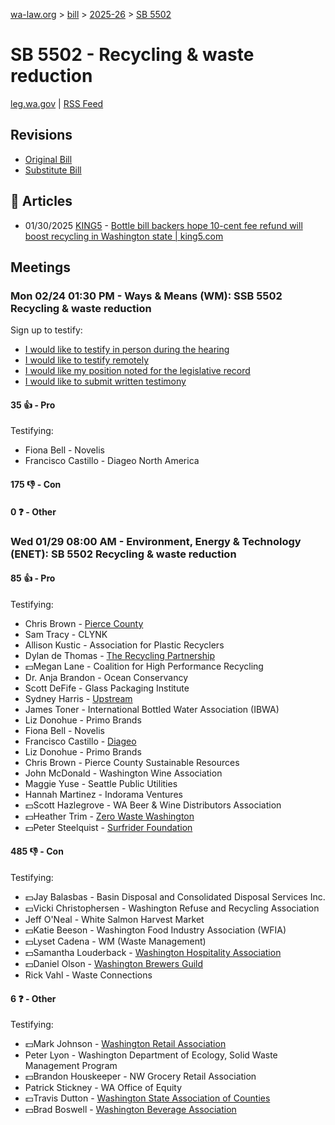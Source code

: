 [wa-law.org](/) > [bill](/bill/) > [2025-26](/bill/2025-26/) > [SB 5502](/bill/2025-26/sb/5502/)

# SB 5502 - Recycling & waste reduction
[leg.wa.gov](https://app.leg.wa.gov/billsummary?BillNumber=5502&Year=2025&Initiative=false) | [RSS Feed](./rss.xml)

## Revisions
* [Original Bill](1/)
* [Substitute Bill](S/)

## 📰 Articles
* 01/30/2025 [KING5](/org/king5/) - [Bottle bill backers hope 10-cent fee refund will boost recycling in Washington state | king5.com](https://www.king5.com/article/news/politics/state-politics/bottle-bill-backers-hope-10-cent-refund-will-boost-recycling-washington-state/281-42b0811b-bc66-4682-aee3-afef0df99e7e#:~:text=Senate%20Bill%205502)

## Meetings
### Mon 02/24 01:30 PM - Ways & Means (WM): SSB 5502 Recycling & waste reduction
Sign up to testify:
* [I would like to testify in person during the hearing](https://app.leg.wa.gov/csi/Testifier/Add?chamber=House&mId=32887&aId=164878&caId=26122&tId=1)
* [I would like to testify remotely](https://app.leg.wa.gov/csi/Testifier/Add?chamber=House&mId=32887&aId=164878&caId=26122&tId=2)
* [I would like my position noted for the legislative record](https://app.leg.wa.gov/csi/Testifier/Add?chamber=House&mId=32887&aId=164878&caId=26122&tId=3)
* [I would like to submit written testimony](https://app.leg.wa.gov/csi/Testifier/Add?chamber=House&mId=32887&aId=164878&caId=26122&tId=4)

#### 35 👍 - Pro
Testifying:
* Fiona Bell - Novelis
* Francisco Castillo - Diageo North America

#### 175 👎 - Con

#### 0 ❓ - Other

### Wed 01/29 08:00 AM - Environment, Energy & Technology (ENET): SB 5502 Recycling & waste reduction
#### 85 👍 - Pro
Testifying:
* Chris Brown - [Pierce County](/org/pierce_county/)
* Sam Tracy - CLYNK
* Allison Kustic - Association for Plastic Recyclers
* Dylan de Thomas - [The Recycling Partnership](/org/the_recycling_partnership/)
* 💵Megan Lane - Coalition for High Performance Recycling
* Dr. Anja Brandon - Ocean Conservancy
* Scott DeFife - Glass Packaging Institute
* Sydney Harris - [Upstream](/org/upstream/)
* James Toner - International Bottled Water Association (IBWA)
* Liz Donohue - Primo Brands
* Fiona Bell - Novelis
* Francisco Castillo - [Diageo](/org/diageo/)
* Liz Donohue - Primo Brands
* Chris Brown - Pierce County Sustainable Resources
* John McDonald - Washington Wine Association
* Maggie Yuse - Seattle Public Utilities
* Hannah Martinez - Indorama Ventures
* 💵Scott Hazlegrove - WA Beer & Wine Distributors Association
* 💵Heather Trim - [Zero Waste Washington](/org/zero_waste_washington/)
* 💵Peter Steelquist - [Surfrider Foundation](/org/surfrider_foundation/)

#### 485 👎 - Con
Testifying:
* 💵Jay Balasbas - Basin Disposal and Consolidated Disposal Services Inc.
* 💵Vicki Christophersen - Washington Refuse and Recycling Association
* Jeff O'Neal - White Salmon Harvest Market
* 💵Katie Beeson - Washington Food Industry Association (WFIA)
* 💵Lyset Cadena - WM (Waste Management)
* 💵Samantha Louderback - [Washington Hospitality Association](/org/washington_hospitality_association/)
* 💵Daniel Olson - [Washington Brewers Guild](/org/washington_brewers_guild/)
* Rick Vahl - Waste Connections

#### 6 ❓ - Other
Testifying:
* 💵Mark Johnson - [Washington Retail Association](/org/washington_retail_association/)
* Peter Lyon - Washington Department of Ecology, Solid Waste Management Program
* 💵Brandon Houskeeper - NW Grocery Retail Association
* Patrick Stickney - WA Office of Equity
* 💵Travis Dutton - [Washington State Association of Counties](/org/washington_state_association_of_counties/)
* 💵Brad Boswell - [Washington Beverage Association](/org/washington_beverage_association/)
